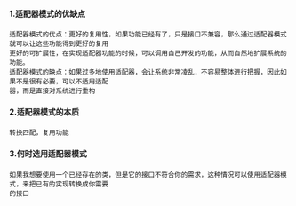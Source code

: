 #### 1.适配器模式的优缺点  
    适配器模式的优点：更好的复用性，如果功能已经有了，只是接口不兼容，那么通过适配器模式就可以让这些功能得到更好的复用
    更好的可扩展性，在实现适配器功能的时候，可以调用自己开发的功能，从而自然地扩展系统的功能。
    适配器模式的缺点：如果过多地使用适配器，会让系统非常凌乱，不容易整体进行把握，因此如果不是很有必要，可以不适用适配  
    器，而是直接对系统进行重构  
#### 2.适配器模式的本质    
    转换匹配，复用功能
#### 3.何时选用适配器模式    
    如果我想要使用一个已经存在的类，但是它的接口不符合你的需求，这种情况可以使用适配器模式，来把已有的实现转换成你需要  
    的接口